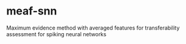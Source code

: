 # meaf-snn
Maximum evidence method with averaged features for transferability assessment for spiking neural networks
